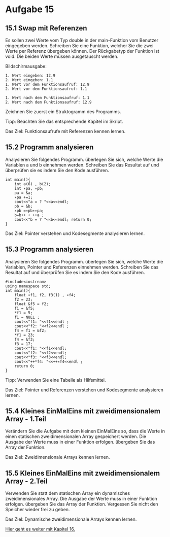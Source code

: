 # Aufgabe 15
## 15.1 Swap mit Referenzen
Es sollen zwei Werte vom Typ double in der main-Funktion vom Benutzer eingegeben werden.
Schreiben Sie eine Funktion, welcher Sie die zwei Werte per Referenz übergeben können. Der Rückgabetyp der Funktion
ist void. Die beiden Werte müssen ausgetauscht werden.

Bildschirmausgabe:
```
1. Wert eingeben: 12.9
2. Wert eingeben: 1.1
1. Wert vor dem Funktionsaufruf: 12.9
2. Wert vor dem Funktionsaufruf: 1.1

1. Wert nach dem Funktionsaufruf: 1.1
2. Wert nach dem Funktionsaufruf: 12.9
```

Zeichnen Sie zuerst ein Struktogramm des Programms.

Tipp: Beachten Sie das entsprechende Kapitel im Skript.

Das Ziel: Funktionsaufrufe mit Referenzen kennen lernen.

## 15.2 Programm analysieren
Analysieren Sie folgendes Programm. überlegen Sie sich, welche Werte die Variablen a und b einnehmen werden.
Schreiben Sie das Resultat auf und überprüfen sie es indem Sie den Kode ausführen.

```
int main(){
    int a(6) , b(2);
    int ∗pa, ∗pb;
    pa = &a;
    ∗pa +=1;
    cout<<"a = ? "<<a<<endl;
    pb = &b;
    ∗pb =∗pb∗∗pa;
    b=b++ + ++a ;
    cout<<"b = ? "<<b<<endl; return 0;
}
```

Das Ziel: Pointer verstehen und Kodesegmente analysieren lernen.

## 15.3 Programm analysieren
Analysieren Sie folgendes Programm. überlegen Sie sich, welche Werte die Variablen, Pointer und Referenzen
einnehmen werden. Schreiben Sie das Resultat auf und überprüfen Sie es indem Sie den Kode ausführen.
```
#include<iostream>
using namespace std;
int main(){
    float ∗f1, f2, f3(1) , ∗f4;
    f2 = 23;
    float &f5 = f2;
    f1 = &f5;
    *f1 = 5;
    f1 = NULL ;
    cout<<"f1: "<<f1<<endl ;
    cout<<"f2: "<<f2<<endl ;
    f4 = f1 = &f2;
    *f1 = 23;
    f4 = &f3;
    f3 = 17;
    cout<<"f1: "<<f1<<endl;
    cout<<"f2: "<<f2<<endl;
    cout<<"f3: "<<f3<<endl;
    cout<<"++*f4: "<<++∗f4<<endl ;
    return 0;
}
```

Tipp: Verwenden Sie eine Tabelle als Hilfsmittel.

Das Ziel: Pointer und Referenzen verstehen und Kodesegmente analysieren lernen.

## 15.4 Kleines EinMalEins mit zweidimensionalem Array - 1.Teil
Verändern Sie die Aufgabe mit dem kleinen EinMalEins so, dass die Werte in einen statischen zweidimensionalen
Array gespeichert werden. Die Ausgabe der Werte muss in einer Funktion erfolgen. übergeben Sie das Array der Funktion.


Das Ziel: Zweidimensionale Arrays kennen lernen.
## 15.5 Kleines EinMalEins mit zweidimensionalem Array - 2.Teil
Verwenden Sie statt dem statischen Array ein dynamisches zweidimensionales Array.
Die Ausgabe der Werte muss in einer Funktion erfolgen. übergeben Sie das Array der Funktion.
Vergessen Sie nicht den Speicher wieder frei zu geben.

Das Ziel: Dynamische zweidimensionale Arrays kennen lernen.

[Hier geht es weiter mit Kapitel 16.]([Struktogramm]https://github.com/streusselhirni/hfict-he17-oop1-aufgaben/tree/master/kapitel16)